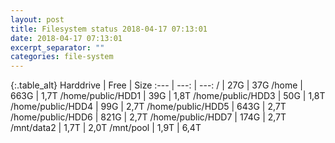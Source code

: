 ```yaml
---
layout: post
title: Filesystem status 2018-04-17 07:13:01
date: 2018-04-17 07:13:01
excerpt_separator: ""
categories: file-system
---
```

{:.table_alt}
Harddrive | Free | Size
:--- | ---: | ---:
/ | 27G | 37G
/home | 663G | 1,7T
/home/public/HDD1 | 39G | 1,8T
/home/public/HDD3 | 50G | 1,8T
/home/public/HDD4 | 99G | 2,7T
/home/public/HDD5 | 643G | 2,7T
/home/public/HDD6 | 821G | 2,7T
/home/public/HDD7 | 174G | 2,7T
/mnt/data2 | 1,7T | 2,0T
/mnt/pool | 1,9T | 6,4T
